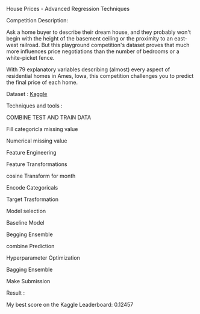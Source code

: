House Prices - Advanced Regression Techniques

Competition Description: 

Ask a home buyer to describe their dream house, and they probably won't begin with the height of the basement ceiling or the proximity to an east-west railroad. But this playground competition's dataset proves that much more influences price negotiations than the number of bedrooms or a white-picket fence.

With 79 explanatory variables describing (almost) every aspect of residential homes in Ames, Iowa, this competition challenges you to predict the final price of each home.


Dataset : [Kaggle](https://www.kaggle.com/competitions/house-prices-advanced-regression-techniques/data)

Techniques and tools :

COMBINE TEST AND TRAIN DATA

Fill categoricla missing value

Numerical missing value

Feature Engineering

Feature Transformations

cosine Transform for month

Encode Categoricals

Target Trasformation

Model selection

Baseline Model

Begging Ensemble

combine Prediction

Hyperparameter Optimization

Bagging Ensemble

Make Submission



Result : 

My best score on the Kaggle Leaderboard: 0.12457
